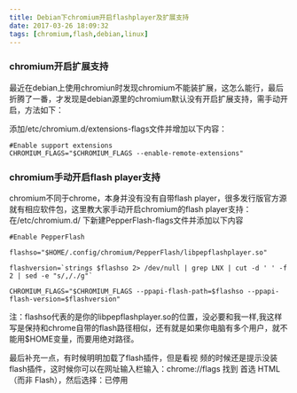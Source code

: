 ```yaml
---
title: Debian下chromium开启flashplayer及扩展支持
date: 2017-03-26 18:09:32
tags: [chromium,flash,debian,linux]
---
```


### chromium开启扩展支持
最近在debian上使用chromiun时发现chromium不能装扩展，这怎么能行，最后折腾了一番，才发现是debian源里的chromium默认没有开启扩展支持，需手动开启，方法如下：

添加/etc/chromium.d/extensions-flags文件并增加以下内容：  

    #Enable support extensions
    CHROMIUM_FLAGS="$CHROMIUM_FLAGS --enable-remote-extensions"  

### chromium手动开启flash player支持
chromium不同于chrome，本身并没有没有自带flash player，很多发行版官方源就有相应软件包，这里教大家手动开启chromium的flash player支持：   
在/etc/chromium.d/ 下新建PepperFlash-flags文件并添加以下内容  

    #Enable PepperFlash
    
    flashso="$HOME/.config/chromium/PepperFlash/libpepflashplayer.so"

    flashversion=`strings $flashso 2> /dev/null | grep LNX | cut -d ' ' -f 2 | sed -e "s/,/./g"`

    CHROMIUM_FLAGS="$CHROMIUM_FLAGS --ppapi-flash-path=$flashso --ppapi-flash-version=$flashversion"

注：flashso代表的是你的libpepflashplayer.so的位置，没必要和我一样,我这样写是保持和chrome自带的flash路径相似，还有就是如果你电脑有多个用户，就不能用$HOME变量，而要用绝对路径。

最后补充一点，有时候明明加载了flash插件，但是看视
频的时候还是提示没装flash插件，这时候你可以在网址输入栏输入：chrome://flags  找到  首选 HTML（而非 Flash），然后选择：已停用